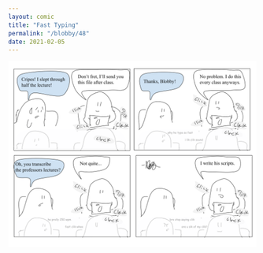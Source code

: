 ```yaml
---
layout: comic
title: "Fast Typing"
permalink: "/blobby/48"
date: 2021-02-05
---
```

<img src="/comicsimages/02-05-21-Fast-Typing.svg"/>